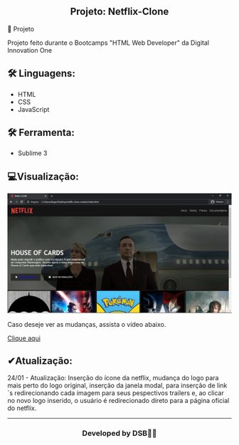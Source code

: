 <h2 align="center">Projeto: Netflix-Clone</h2
​    


## 🚀 Projeto

Projeto feito durante o Bootcamps "HTML Web Developer" da Digital Innovation One







## 🛠 Linguagens:

* HTML
* CSS
* JavaScript



## 🛠 Ferramenta:

* Sublime 3



##  💻Visualização:

<img src="imgmain.jpg">


<p> Caso deseje ver as mudanças, assista o vídeo abaixo.</p>

<a href="https://www.youtube.com/watch?v=4nrLEHufU1Y" target="_blank">Clique aqui</a>



##  ✔Atualização:
24/01 - Atualização: Inserção do ícone da netflix, mudança do logo para mais perto do logo original, inserção da janela modal, para inserção de link´s redirecionando cada imagem para seus pespectivos trailers e, ao clicar no novo logo inserido, o usuário é redirecionado direto para a página oficial do netflix.



---

<h3><p align= center>Developed by <strong>DSB🐱‍👤</strong></p><h3>
